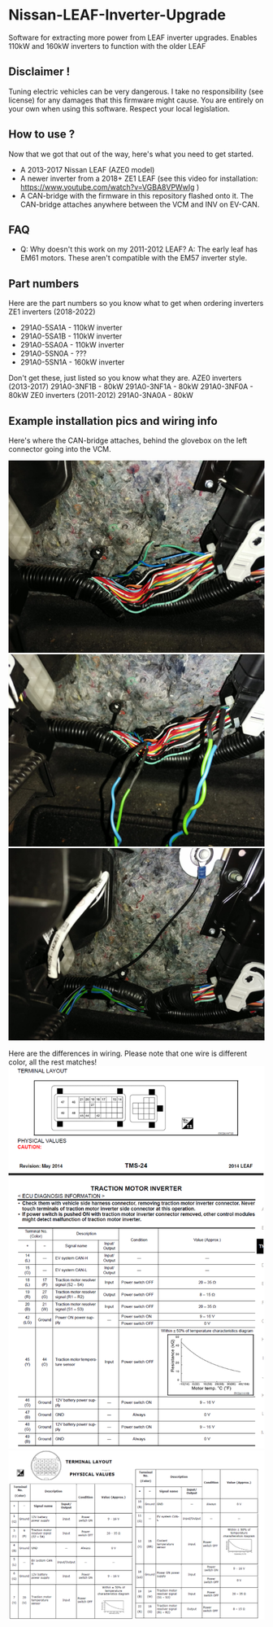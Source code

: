 # Nissan-LEAF-Inverter-Upgrade
Software for extracting more power from LEAF inverter upgrades. Enables 110kW and 160kW inverters to function with the older LEAF

## Disclaimer !
Tuning electric vehicles can be very dangerous. I take no responsibility (see license) for any damages that this firmware might cause. You are entirely on your own when using this software. Respect your local legislation.

## How to use ?
Now that we got that out of the way, here's what you need to get started.
- A 2013-2017 Nissan LEAF (AZE0 model)
- A newer inverter from a 2018+ ZE1 LEAF (see this video for installation: https://www.youtube.com/watch?v=VGBA8VPWwIg )
- A CAN-bridge with the firmware in this repository flashed onto it. The CAN-bridge attaches anywhere between the VCM and INV on EV-CAN. 

## FAQ
- Q: Why doesn't this work on my 2011-2012 LEAF? A: The early leaf has EM61 motors. These aren't compatible with the EM57 inverter style.

## Part numbers
Here are the part numbers so you know what to get when ordering inverters
ZE1 inverters (2018-2022)
- 291A0-5SA1A - 110kW inverter
- 291A0-5SA1B - 110kW inverter
- 291A0-5SA0A - 110kW inverter
- 291A0-5SN0A - ???
- 291A0-5SN1A - 160kW inverter

Don't get these, just listed so you know what they are.
AZE0 inverters (2013-2017)
291A0-3NF1B - 80kW 
291A0-3NF1A - 80kW
291A0-3NF0A - 80kW
ZE0 inverters (2011-2012)
291A0-3NA0A - 80kW

## Example installation pics and wiring info
Here's where the CAN-bridge attaches, behind the glovebox on the left connector going into the VCM.

![name-of-you-image](https://github.com/dalathegreat/Nissan-LEAF-Inverter-Upgrade/blob/main/CAN-bridge1.jpeg)
![name-of-you-image](https://github.com/dalathegreat/Nissan-LEAF-Inverter-Upgrade/blob/main/CAN-bridge2.jpeg)
![name-of-you-image](https://github.com/dalathegreat/Nissan-LEAF-Inverter-Upgrade/blob/main/CAN-bridge3.jpeg)

Here are the differences in wiring. Please note that one wire is different color, all the rest matches!
![name-of-you-image](https://github.com/dalathegreat/Nissan-LEAF-Inverter-Upgrade/blob/main/Wiring.png)
![name-of-you-image](https://github.com/dalathegreat/Nissan-LEAF-Inverter-Upgrade/blob/main/Wiring2.png)
